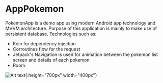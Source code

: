 # AppPokemon

PokemonApp is a demo app using modern Android app technology and MVVM architecture.
Purpose of this application is mainly to make use of persistent database.
Technologies such as:
- Koin for dependency injection
- Corroutines flow for the request
- Jetpack's Navigation is used for animation between the pokemon list screen and details of each pokemon
- Room.

![Alt text](https://github.com/LaryssaGomesF/AppPokemon/blob/feature/%232/app/src/main/res/drawable/screenshot_detail.jpeg "Screenshot Detail"){:height="700px" width="400px"}

